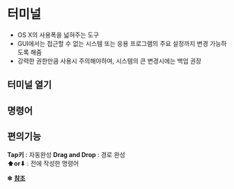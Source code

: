 # 터미널
- OS X의 사용폭을 넓혀주는 도구
- GUI에서는 접근할 수 없는 시스템 또는 응용 프로그램의 주요 설정까지 변경 가능하도록 해줌
- 강력한 권한만큼 사용시 주의해야하며, 시스템의 큰 변경시에는 백업 권장

## 터미널 열기

## 명령어



## 편의기능
**Tap키** : 자동완성
**Drag and Drop** : 경로 완성  
**⬆︎or⬇︎** : 전에 작성한 명령어

✽ [**참조**](https://support.apple.com/ko-kr/guide/terminal/trmlshtcts/mac)
